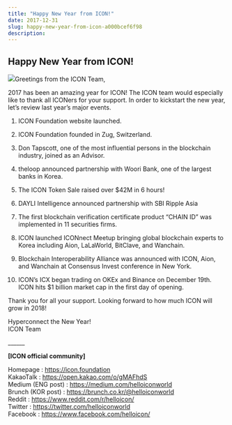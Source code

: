 ```yaml
---
title: "Happy New Year from ICON!"
date: 2017-12-31
slug: happy-new-year-from-icon-a000bcef6f98
description:
---
```


## Happy New Year from ICON!

![](https://cdn-images-1.medium.com/max/800/1*huOfoCe5f8nW-nTiG1eEZQ.png)Greetings from the ICON Team,

2017 has been an amazing year for ICON! The ICON team would especially like to thank all ICONers for your support. In order to kickstart the new year, let’s review last year’s major events.

1. ICON Foundation website launched.

2. ICON Foundation founded in Zug, Switzerland.

3. Don Tapscott, one of the most influential persons in the blockchain industry, joined as an Advisor.

4. theloop announced partnership with Woori Bank, one of the largest banks in Korea.

5. The ICON Token Sale raised over $42M in 6 hours!

6. DAYLI Intelligence announced partnership with SBI Ripple Asia

7. The first blockchain verification certificate product “CHAIN ID” was implemented in 11 securities firms.

8. ICON launched ICONnect Meetup bringing global blockchain experts to Korea including Aion, LaLaWorld, BitClave, and Wanchain.

9. Blockchain Interoperability Alliance was announced with ICON, Aion, and Wanchain at Consensus Invest conference in New York.

10. ICON’s ICX began trading on OKEx and Binance on December 19th. ICON hits $1 billion market cap in the first day of opening.

Thank you for all your support. Looking forward to how much ICON will grow in 2018!

Hyperconnect the New Year!  
ICON Team

\_\_\_\_\_\_

**[ICON official community]**

Homepage : <https://icon.foundation>  
KakaoTalk : <https://open.kakao.com/o/gMAFhdS>  
Medium (ENG post) : <https://medium.com/helloiconworld>  
Brunch (KOR post) : <https://brunch.co.kr/@helloiconworld>  
Reddit : <https://www.reddit.com/r/helloicon/>  
Twitter : <https://twitter.com/helloiconworld>  
Facebook : <https://www.facebook.com/helloicon/>

